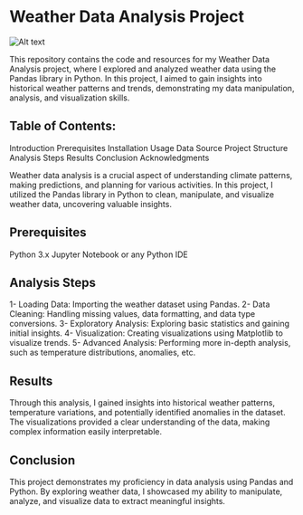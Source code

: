 # Weather Data Analysis Project
![Alt text](https://www.analyticssteps.com/backend/media/thumbnail/6006173/6278986_1571298721_Weather_Forecoast_Graphics.jpg)

This repository contains the code and resources for my Weather Data Analysis project, where I explored and analyzed weather data using the Pandas library in Python. In this project, I aimed to gain insights into historical weather patterns and trends, demonstrating my data manipulation, analysis, and visualization skills.

## Table of Contents:
Introduction
Prerequisites
Installation
Usage
Data Source
Project Structure
Analysis Steps
Results
Conclusion
Acknowledgments

Weather data analysis is a crucial aspect of understanding climate patterns, making predictions, and planning for various activities. In this project, I utilized the Pandas library in Python to clean, manipulate, and visualize weather data, uncovering valuable insights.

## Prerequisites
Python 3.x
Jupyter Notebook or any Python IDE

## Analysis Steps
1- Loading Data: Importing the weather dataset using Pandas.
2- Data Cleaning: Handling missing values, data formatting, and data type conversions.
3- Exploratory Analysis: Exploring basic statistics and gaining initial insights.
4- Visualization: Creating visualizations using Matplotlib to visualize trends.
5- Advanced Analysis: Performing more in-depth analysis, such as temperature distributions, anomalies, etc.

## Results
Through this analysis, I gained insights into historical weather patterns, temperature variations, and potentially identified anomalies in the dataset. The visualizations provided a clear understanding of the data, making complex information easily interpretable.

## Conclusion
This project demonstrates my proficiency in data analysis using Pandas and Python. By exploring weather data, I showcased my ability to manipulate, analyze, and visualize data to extract meaningful insights.
